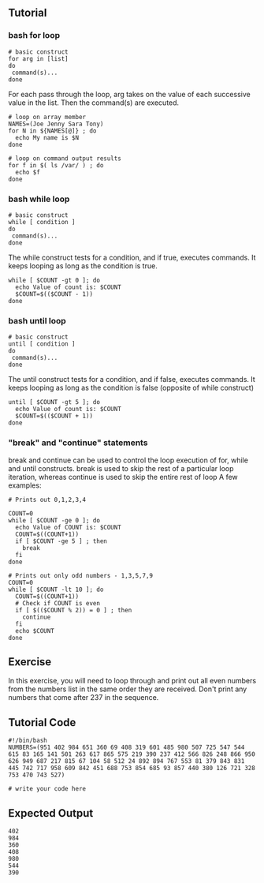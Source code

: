 Tutorial
--------

### bash for loop

	# basic construct
	for arg in [list]
	do
	 command(s)...
	done 

For each pass through the loop, arg takes on the value of each successive value in the list. Then the command(s) are executed.

	# loop on array member
	NAMES=(Joe Jenny Sara Tony)
	for N in ${NAMES[@]} ; do
	  echo My name is $N
	done

	# loop on command output results
	for f in $( ls /var/ ) ; do
	  echo $f
	done

### bash while loop

	# basic construct
	while [ condition ]
	do
	 command(s)...
	done 

The while construct tests for a condition, and if true, executes commands. It keeps looping as long as the condition is true.

	while [ $COUNT -gt 0 ]; do
	  echo Value of count is: $COUNT
	  $COUNT=$(($COUNT - 1))
	done 

### bash until loop

	# basic construct
	until [ condition ]
	do
	 command(s)...
	done 

The until construct tests for a condition, and if false, executes commands. It keeps looping as long as the condition is false (opposite of while construct)

	until [ $COUNT -gt 5 ]; do
	  echo Value of count is: $COUNT
	  $COUNT=$(($COUNT + 1))
	done

### "break" and "continue" statements

break and continue can be used to control the loop execution of for, while and until constructs. break is used to skip the rest of a particular loop iteration, whereas continue is used to skip the entire rest of loop A few examples:

	# Prints out 0,1,2,3,4

	COUNT=0
	while [ $COUNT -ge 0 ]; do
	  echo Value of COUNT is: $COUNT
	  COUNT=$((COUNT+1))
	  if [ $COUNT -ge 5 ] ; then
	    break
	  fi
	done 

	# Prints out only odd numbers - 1,3,5,7,9
	COUNT=0
	while [ $COUNT -lt 10 ]; do
	  COUNT=$((COUNT+1))
	  # Check if COUNT is even
	  if [ $(($COUNT % 2)) = 0 ] ; then
	    continue
	  fi
	  echo $COUNT
	done 

Exercise
--------
In this exercise, you will need to loop through and print out all even numbers from the numbers list in the same order they are received. Don't print any numbers that come after 237 in the sequence.

Tutorial Code
-------------
	#!/bin/bash
	NUMBERS=(951 402 984 651 360 69 408 319 601 485 980 507 725 547 544 615 83 165 141 501 263 617 865 575 219 390 237 412 566 826 248 866 950 626 949 687 217 815 67 104 58 512 24 892 894 767 553 81 379 843 831 445 742 717 958 609 842 451 688 753 854 685 93 857 440 380 126 721 328 753 470 743 527)

	# write your code here

Expected Output
---------------
	402
	984
	360
	408
	980
	544
	390
